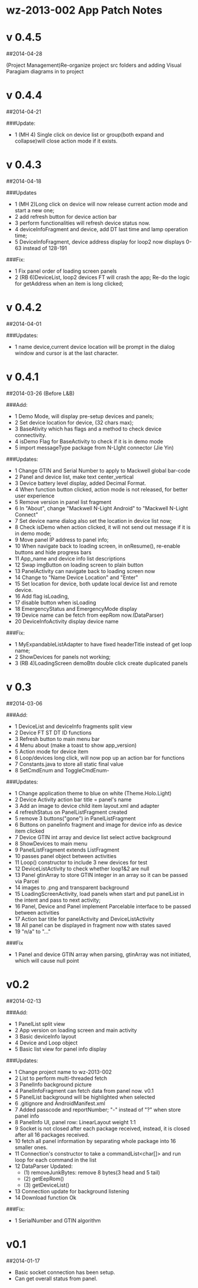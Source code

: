 wz-2013-002 App Patch Notes
================


v 0.4.5
================
##2014-04-28

(Project Management)Re-organize project src folders and adding Visual Paragiam diagrams in to project


v 0.4.4
================
##2014-04-21

###Update: 

- 1 (MH 4) Single click on device list or group(both expand and collapse)will close action mode if it exists.


v 0.4.3
================
##2014-04-18

###Updates

- 1 (MH 2)Long click on device will now release current action mode and start a new one;
- 2  add refresh button for device action bar
- 3 perform functionalities will refresh device status now.
- 4 deviceInfoFragment and device, add DT last time and lamp operation time;
- 5 DeviceInfoFragment, device address display for loop2 now displays 0-63 instead of 128-191

###Fix:

- 1 Fix  panel order of loading screen panels
- 2 (RB 6)DeviceList, loop2 devices FT will crash the app; Re-do the logic for getAddress when an item is long clicked; 

v 0.4.2
================
##2014-04-01

###Updates: 

- 1 name device,current device location will be prompt in the dialog window and cursor is at the last character.

v 0.4.1
================
##2014-03-26 (Before L&B)

###Add:

- 1 Demo Mode, will display pre-setup devices and panels;
- 2 Set device location for device, (32 chars max);
- 3 BaseAtivity which has flags and a method to check device connectivity. 
- 4 isDemo Flag for BaseActivity to check if it is in demo mode
- 5 import messageType package from N-LIght connector (Jie Yin)

###Updates: 

- 1 Change GTIN and Serial Number to apply to Mackwell global bar-code
- 2 Panel and device list, make text center_vertical
- 3 Device battery level display, added Decimal Format.
- 4 When function button clicked, action mode is not released, for better user experience
- 5 Remove version in panel list fragment
- 6 In "About", change "Mackwell N-Light Android" to "Mackwell N-Light Connect"
- 7 Set device name dialog also set the location in device list now;
- 8 Check isDemo when action clicked, it will not send out message if it is in demo mode;
- 9 Move panel IP address to panel info;
- 10 When navigate back to loading screen, in onResume(), re-enable buttons and hide progress bars
- 11 App_name and device info list descriptions
- 12 Swap imgButton on loading screen to plain button
- 13 PanelActivity can navigate back to loading screen now
- 14 Change to "Name Device Location" and "Enter"
- 15 Set location for device, both update local device list and remote device.
- 16 Add flag isLoading, 
- 17 disable button when isLoading
- 18 EmergencyStatus and EmergencyMode display
- 19 Device name can be fetch from eepRom now.(DataParser)
- 20 DeviceInfoActivity display device name



###Fix: 
- 1 MyExpandableListAdapter to have fixed headerTitle instead of get loop name;
- 2 ShowDevices for panels not working;
- 3 (RB 4)LoadingScreen demoBtn double click create duplicated panels


v 0.3
==============
##2014-03-06

###Add:

- 1 DeviceList and deviceInfo fragments split view
- 2 Device FT ST DT ID functions
- 3 Refresh button to main menu bar
- 4 Menu about (make a toast to show app_version)
- 5 Action mode for device item
- 6 Loop/devices long click, will now pop up an action bar for functions
- 7 Constants.java to store all static final value
- 8 SetCmdEnum and ToggleCmdEnum-

###Updates:

- 1 Change application theme to blue on white (Theme.Holo.Light)
- 2 Device Activity action bar title = panel's name
- 3 Add an image to device child item layout.xml and adapter
- 4 refreshStatus on PanelListFragment created
- 5 remove 3 buttons("gone") in PanelListFragment
- 6 Buttons on panelinfo fragment and image for device info as device item clicked
- 7 Device GTIN int array and device list select active background
- 8 ShowDevices to main menu
- 9 PanelListFragment extends ListFragment
- 10 passes panel object between activities
- 11 Loop() constructor to include 3 new devices for test
- 12 DeviceListActivity to check whether loop1&2 are null
- 13 Panel gtinArray to store GTIN integer in an array so it can be passed via Parcel
- 14 images to .png and transparent background
- 15 LoadingScreenActivity, load panels when start and put panelList in the intent and pass to next activity;
- 16 Panel, Device and Panel implement Parcelable interface to be passed between activities
- 17 Action bar title for panelActivity and DeviceListActivity 
- 18 All panel can be displayed in fragment now with states saved
- 19 "n/a" to "..."

###Fix

- 1 Panel and device GTIN array when parsing, gtinArray was not initiated, which will cause null point



v0.2
==============
##2014-02-13

###Add:

- 1 PanelList split view
- 2 App version on loading screen and main activity
- 3 Basic deviceInfo layout
- 4 Device and Loop object
- 5 Basic list view for panel info display

###Updates:
- 1 Change project name to wz-2013-002
- 2 List<Connection> to perform multi-threaded fetch
- 3 PanelInfo background picture
- 4 PanelInfoFragment can fetch data from panel now. v0.1
- 5 PanelList background will be highlighted when selected
- 6 .gitignore and AndroidManifest.xml
- 7 Added passcode and reportNumber; "-" instead of "?" when store panel info
- 8 PanelInfo UI, panel row: LinearLayout weight 1:1
- 9 Socket is not closed after each package received, instead, it is closed after all 16 packages received.
- 10 fetch all panel information by separating whole package into 16 smaller ones.
- 11 Connection's constructor to take a commandList<char[]> and run loop for each command in the list
- 12 DataParser Updated:
	- (1) removeJunkBytes: remove 8 bytes(3 head and 5 tail)
	- (2) getEepRom()
	- (3) getDeviceList()
- 13 Connection update for background listening
- 14 Download function Ok

###Fix:

- 1 SerialNumber and GTIN algorithm


v0.1
==============
##2014-01-17

- Basic socket connection has been setup.
- Can get overall status from panel.


